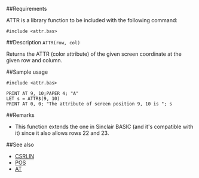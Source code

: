 ##Requirements

ATTR is a library function to be included with the following command:

```
#include <attr.bas>
```

##Description
`ATTR(row, col)`

Returns the ATTR (color attribute) of the given screen coordinate at the given row and column.


##Sample usage

```
#include <attr.bas>

PRINT AT 9, 10;PAPER 4; "A"
LET s = ATTR$(9, 10)
PRINT AT 0, 0; "The attribute of screen position 9, 10 is "; s
```

##Remarks

* This function extends the one in Sinclair BASIC (and it's compatible with it) since it also allows rows 22 and 23.



##See also

* [ CSRLIN ](csrlin.md)
* [ POS](pos.md)
* [ AT ](../at.md)
